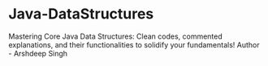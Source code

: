 # Java-DataStructures
Mastering Core Java Data Structures: Clean codes, commented explanations, and their functionalities to solidify your fundamentals!
Author - Arshdeep Singh
